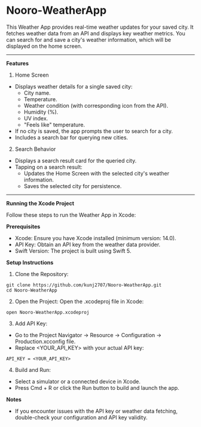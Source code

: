 # Nooro-WeatherApp

This Weather App provides real-time weather updates for your saved city. It fetches weather data from an API and displays key weather metrics. You can search for and save a city's weather information, which will be displayed on the home screen.

-------------------------

**Features**

1. Home Screen
- Displays weather details for a single saved city:
  - City name.
  - Temperature.
  - Weather condition (with corresponding icon from the API).
  - Humidity (%).
  - UV index.
  - "Feels like" temperature.
- If no city is saved, the app prompts the user to search for a city.
- Includes a search bar for querying new cities.

2. Search Behavior
- Displays a search result card for the queried city.
- Tapping on a search result:
  - Updates the Home Screen with the selected city's weather information.
  - Saves the selected city for persistence.

--------------------------

**Running the Xcode Project**

Follow these steps to run the Weather App in Xcode:

**Prerequisites**
- Xcode: Ensure you have Xcode installed (minimum version: 14.0).
- API Key: Obtain an API key from the weather data provider.
- Swift Version: The project is built using Swift 5.

**Setup Instructions**
1. Clone the Repository:
```
git clone https://github.com/kunj2707/Nooro-WeatherApp.git
cd Nooro-WeatherApp
```
2. Open the Project: Open the .xcodeproj file in Xcode:
```
open Nooro-WeatherApp.xcodeproj
```
3. Add API Key:
- Go to the Project Navigator -> Resource -> Configuration -> Production.xcconfig file.
- Replace <YOUR_API_KEY> with your actual API key:
```
API_KEY = <YOUR_API_KEY>
```
4. Build and Run:
- Select a simulator or a connected device in Xcode.
- Press Cmd + R or click the Run button to build and launch the app.

**Notes**
- If you encounter issues with the API key or weather data fetching, double-check your configuration and API key validity.
